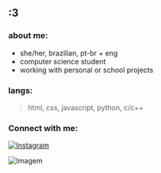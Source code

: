 ## :3

### about me:
- she/her, brazilian, pt-br + eng 
- computer science student
- working with personal or school projects

### langs:
> html, css, javascript, python, c/c++

### Connect with me:

[![Instagram](https://img.shields.io/badge/Instagram-E4405F?style=for-the-badge&logo=instagram&logoColor=white)](https://www.instagram.com/fernandaellen.ss?igsh=Y2J4eHNyeWJyYXg0)

![Imagem](https://i.pinimg.com/originals/6c/66/c6/6c66c6270616b94882d2bf825aa2612e.jpg)



